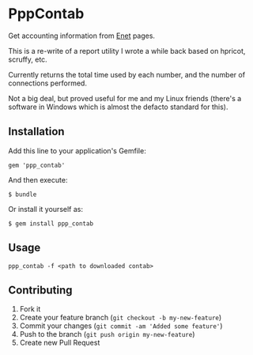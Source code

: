 # PppContab

Get accounting information from [Enet] pages. 

This is a re-write of a report utility I wrote a while back based on
hpricot, scruffy, etc.

Currently returns the total time used by each number, and the number of
connections performed. 

Not a big deal, but proved useful for me and my Linux friends (there's a
software in Windows which is almost the defacto standard for this).

## Installation

Add this line to your application's Gemfile:

    gem 'ppp_contab'

And then execute:

    $ bundle

Or install it yourself as:

    $ gem install ppp_contab

## Usage

`ppp_contab -f <path to downloaded contab>`

## Contributing

1. Fork it
2. Create your feature branch (`git checkout -b my-new-feature`)
3. Commit your changes (`git commit -am 'Added some feature'`)
4. Push to the branch (`git push origin my-new-feature`)
5. Create new Pull Request

[Enet]: http://www.enet.cu
